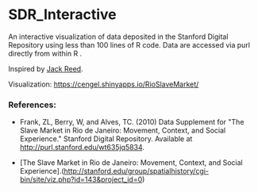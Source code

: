 # SDR_Interactive

An interactive visualization of data deposited in the Stanford Digital Repository using less than 100 lines of R code. Data are accessed via purl directly from within R .

Inspired by [Jack Reed](http://library.stanford.edu/blogs/digital-library-blog/2016/06/using-r-stanford-digital-repository).

Visualization: https://cengel.shinyapps.io/RioSlaveMarket/

### References:

- Frank, ZL, Berry, W, and Alves, TC. (2010) Data Supplement for "The Slave Market in Rio de Janeiro: Movement, Context, and Social Experience." Stanford Digital Repository. Available at http://purl.stanford.edu/wt635jq5834.

- [The Slave Market in Rio de Janeiro: Movement, Context, and Social Experience].(http://stanford.edu/group/spatialhistory/cgi-bin/site/viz.php?id=143&project_id=0)
